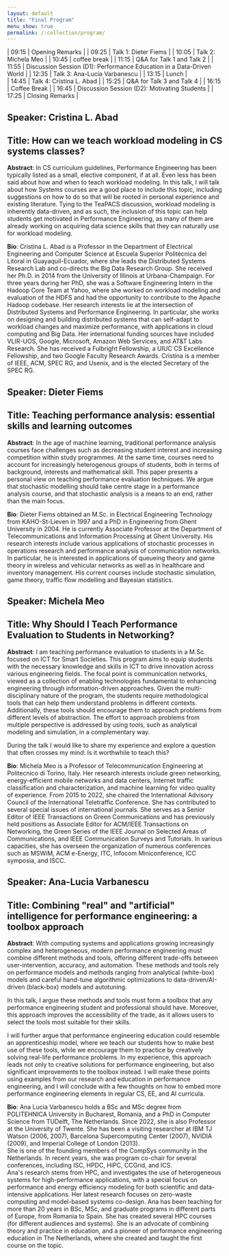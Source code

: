 ```yaml
---
layout: default
title: "Final Program"
menu_show: true
permalink: /:collection/program/
---
```



| 09:15 | Opening Remarks                  |
| 09:25 | Talk 1: Dieter Fiems             |
| 10:05 | Talk 2: Michela Meo              |
| 10:45 | coffee break                     |
| 11:15 | Q&A for Talk 1 and Talk 2        |
| 11:55 | Discussion Session (D1): Performance Education in a Data-Driven World |
| 12:35 | Talk 3: Ana-Lucia Varbanescu     |
| 13:15 | Lunch                            |  
| 14:45 | Talk 4: Cristina L. Abad         |
| 15:25 | Q&A for Talk 3 and Talk 4        |
| 16:15 | Coffee Break                     |
| 16:45 | Discussion Session (D2): Motivating Students |
| 17:25 | Closing Remarks                  |


## Speaker: Cristina L. Abad
## Title: How can we teach workload modeling in CS systems classes?

**Abstract**: In CS curriculum guidelines, Performance Engineering has been typically listed as a small, elective component, if at all. Even less has been said about how and when to teach workload modeling. In this talk, I will talk about how Systems courses are a good place to include this topic, including suggestions on how to do so that will be rooted in personal experience and existing literature. Tying to the TeaPACS discussion, workload modeling is inherently data-driven, and as such, the inclusion of this topic can help students get motivated in Performance Engineering, as many of them are already working on acquiring data science skills that they can naturally use for workload modeling.

**Bio**: Cristina L. Abad is a Professor in the Department of Electrical Engineering and Computer Science at Escuela Superior Politécnica del Litoral in Guayaquil-Ecuador, where she leads the Distributed Systems Research Lab and co-directs the Big Data Research Group. She received her Ph.D. in 2014 from the University of Illinois at Urbana-Champaign. For three years during her PhD, she was a Software Engineering Intern in the Hadoop Core Team at Yahoo, where she worked on workload modeling and evaluation of the HDFS and had the opportunity to contribute to the Apache Hadoop codebase. Her research interests lie at the intersection of Distributed Systems and Performance Engineering. In particular, she works on designing and building distributed systems that can self-adapt to workload changes and maximize performance, with applications in cloud computing and Big Data. Her international funding sources have included VLIR-UOS, Google, Microsoft, Amazon Web Services, and AT&T Labs Research. She has received a Fulbright Fellowship, a UIUC CS Excellence Fellowship, and two Google Faculty Research Awards. Cristina is a member of IEEE, ACM, SPEC RG, and Usenix, and is the elected Secretary of the SPEC RG.

## Speaker: Dieter Fiems
## Title: Teaching performance analysis: essential skills and learning outcomes

**Abstract**: In the age of machine learning, traditional performance analysis courses face challenges such as decreasing student interest and increasing competition within study programmes. At the same time, courses need to account for increasingly heterogenous groups of students, both in terms of background, interests and mathematical skill. This paper presents a personal view on teaching performance evaluation techniques. We argue that stochastic modelling should take centre stage in a performance analysis course, and that stochastic analysis is a means to an end, rather than the main focus.

**Bio**: Dieter Fiems obtained an M.Sc. in Electrical Engineering Technology from KAHO-St-Lieven in 1997 and a PhD in Engineering from Ghent University in 2004. He is currently Associate Professor at the Department of Telecommunications and Information Processing at Ghent University. His research interests include various applications of stochastic processes in operations research and performance analysis of communication networks. In particular, he is interested in applications of queueing theory and game theory in wireless and vehicular networks as well as in healthcare and inventory management. His current courses include stochastic simulation, game theory, traffic flow modelling and Bayesian statistics.

## Speaker: Michela Meo
## Title: Why Should I Teach Performance Evaluation to Students in Networking?

**Abstract**: I am teaching performance evaluation to students in a M.Sc. focused on ICT for Smart Societies. This program aims to equip students with the necessary knowledge and skills in ICT to drive innovation across various engineering fields. The focal point is communication networks, viewed as a collection of enabling technologies fundamental to enhancing engineering through information-driven approaches. Given the multi-disciplinary nature of the program, the students require methodological tools that can help them understand problems in different contexts. Additionally, these tools should encourage them to approach problems from different levels of abstraction. The effort to approach problems from multiple perspective is addressed by using tools, such as analytical modeling and simulation, in a complementary way. 

During the talk I would like to share my experience and explore a question that often crosses my mind: Is it worthwhile to teach this?

**Bio**: Michela Meo is a Professor of Telecommunication Engineering at Politecnico di Torino, Italy. Her research interests include green networking, energy-efficient mobile networks and data centers, Internet traffic classification and characterization, and machine learning for video quality of experience. From 2015 to 2022, she chaired the International Advisory Council of the International Teletraffic Conference. She has contributed to several special issues of international journals. She serves as a Senior Editor of IEEE Transactions on Green  Communications and has previously held positions as Associate Editor for ACM/IEEE Transactions on Networking, the Green Series of the IEEE Journal on Selected Areas of Communications, and IEEE Communication Surveys and Tutorials. In various capacities, she has overseen the organization of numerous conferences such as MSWiM, ACM e-Energy, ITC, Infocom Miniconference, ICC symposia, and ISCC.

## Speaker: Ana-Lucia Varbanescu
## Title: Combining "real" and "artificial" intelligence for performance engineering: a toolbox approach

**Abstract**: With computing systems and applications growing increasingly complex and heterogeneous, modern performance engineering must combine different methods and tools, offering different trade-offs between user-intervention, accuracy, and automation. These methods and tools rely on performance models and methods ranging from analytical (white-box) models and careful hand-tune algorithmic optimizations to data-driven/AI-driven (black-box) models and autotuning.

In this talk, I argue these methods and tools must form a toolbox that any performance engineering student and professional should have. Moreover, this approach improves the accessibility of the trade, as it allows users to select the tools most suitable for their skills.

I will further argue that performance engineering education could resemble an apprenticeship model, where we teach our students how to make best use of these tools, while we encourage them to practice by creatively solving real-life performance problems. In my experience, this approach leads not only to creative solutions for performance engineering, but also significant improvements to the toolbox instead. I will make these points using examples from our research and education in performance engineering, and I will conclude with a few thoughts on how to embed more performance engineering elements in regular CS, EE, and AI curricula.

**Bio**: Ana Lucia Varbanescu holds a BSc and MSc degree from POLITEHNICA University in Bucharest, Romania, and a PhD in Computer Science from TUDelft, The Netherlands. Since 2022, she is also Professor at the University of Twente. She has been a visiting researcher at IBM TJ Watson (2006, 2007), Barcelona Supercomputing Center (2007), NVIDIA (2009), and Imperial College of London (2013).  
She is one of the founding members of the CompSys community in the Netherlands. In recent years, she was program co-chair for several conferences, including ISC, HPDC, HiPC, CCGrid, and ICS.      
Ana's research stems from HPC, and investigates the use of heterogeneous systems for high-performance applications, with a special focus on performance and energy efficiency modeling for both scientific and data-intensive applications. Her latest research focuses on zero-waste computing and model-based systems co-design. 
Ana has been teaching for more than 20 years in BSc, MSc, and graduate programs in different parts of Europe, from Romania to Spain. She has created several HPC courses (for different audiences and systems). She is an advocate of combining theory and practice in education, and a pioneer of performance engineering education in The Netherlands, where she created and taught the first course on the topic.  

<!--




## Discussion Sessions
However, the success of the workshop depends on a productive dialogue and deliberation among all participants.  We, therefore, have two discussion sessions, during which the speakers will sit with other attendees and lead the discussion on two topics:

## (D1) What to teach
To keep up with the times, what new topics should be included in a performance modeling and analysis course, and what classical topics can be dropped?

What should the relationship be between such a course and (i) the standard curriculum for Computer Science and (ii) currently popular courses?

What do industry practitioners need to know regarding performance modeling and analysis?  Etc.

## (D2) How to teach
To suit students' academic preparation and learning habits, what innovation can instructors bring to design assignments, labs, projects and theses?

What has worked well, and what did not?  Etc.
-->
